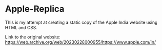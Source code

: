 # Apple-Replica
This is my attempt at creating a static copy of the Apple India website using HTML and CSS.

Link to the original website: https://web.archive.org/web/20230228000955/https://www.apple.com/in/
